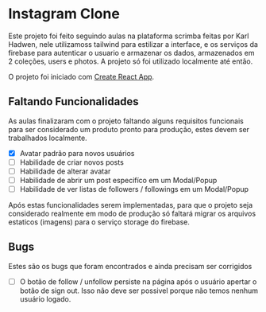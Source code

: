 # Instagram Clone

Este projeto foi feito seguindo aulas na plataforma scrimba feitas por Karl Hadwen, nele  utilizamoss tailwind para estilizar a interface, e os serviços da firebase para autenticar o usuario e armazenar os dados, armazenados em 2 coleções, users e photos. A projeto só foi utilizado localmente até então.

O projeto foi iniciado com [Create React App](https://github.com/facebook/create-react-app).

## Faltando Funcionalidades

As aulas finalizaram com o projeto faltando alguns requisitos funcionais para ser considerado um produto pronto para produção, estes devem ser trabalhados localmente.

- [x] Avatar padrão para novos usuários
- [ ] Habilidade de criar novos posts
- [ ] Habilidade de alterar avatar
- [ ] Habilidade de abrir um post especifíco em um Modal/Popup
- [ ] Habilidade de ver listas de followers / followings em um Modal/Popup

Após estas funcionalidades serem implementadas, para que o projeto seja considerado realmente em modo de produção só faltará migrar os arquivos estaticos (imagens) para o serviço storage do firebase.

## Bugs

Estes são os bugs que foram encontrados e ainda precisam ser corrigidos

- [ ] O botão de follow / unfollow persiste na página após o usuário apertar o botão de sign out. Isso não deve ser possivel porque não temos nenhum usuário logado.